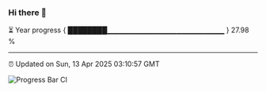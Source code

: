 ### Hi there 👋

⏳ Year progress { ████████▁▁▁▁▁▁▁▁▁▁▁▁▁▁▁▁▁▁▁▁▁▁ } 27.98 %

---

⏰ Updated on Sun, 13 Apr 2025 03:10:57 GMT

![Progress Bar CI](https://github.com/liununu/liununu/workflows/Progress%20Bar%20CI/badge.svg)
